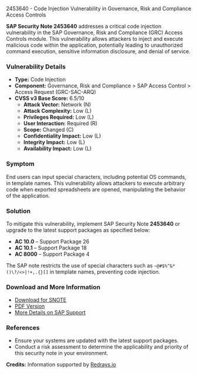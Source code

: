 2453640 - Code Injection Vulnerability in Governance, Risk and Compliance Access Controls

**SAP Security Note 2453640** addresses a critical code injection vulnerability in the SAP Governance, Risk and Compliance (GRC) Access Controls module. This vulnerability allows attackers to inject and execute malicious code within the application, potentially leading to unauthorized command execution, sensitive information disclosure, and denial of service.

### **Vulnerability Details**
- **Type:** Code Injection
- **Component:** Governance, Risk and Compliance > SAP Access Control > Access Request (GRC-SAC-ARQ)
- **CVSS v3 Base Score:** 6.5/10
  - **Attack Vector:** Network (N)
  - **Attack Complexity:** Low (L)
  - **Privileges Required:** Low (L)
  - **User Interaction:** Required (R)
  - **Scope:** Changed (C)
  - **Confidentiality Impact:** Low (L)
  - **Integrity Impact:** Low (L)
  - **Availability Impact:** Low (L)

### **Symptom**
End users can input special characters, including potential OS commands, in template names. This vulnerability allows attackers to execute arbitrary code when exported spreadsheets are opened, manipulating the behavior of the application.

### **Solution**
To mitigate this vulnerability, implement SAP Security Note **2453640** or upgrade to the latest support packages as specified below:

- **AC 10.0** – Support Package 26
- **AC 10.1** – Support Package 18
- **AC 8000** – Support Package 4

The SAP note restricts the use of special characters such as `~@#$%^&*()\?/<>|!+,.{}[]` in template names, preventing code injection.

### **Download and More Information**
- [Download for SNOTE](https://notesdownloads.sap.com/note/0040000019176932017)
- [PDF Version](https://me.sap.com/sap/support/sfm/notes/print/0002453640?language=en-US&token=B463D5C96A44D5FAF19B103F8CD76B65)
- [More Details on SAP Support](https://me.sap.com/)

### **References**
- Ensure your systems are updated with the latest support packages.
- Conduct a risk assessment to determine the applicability and priority of this security note in your environment.

**Credits:** Information supported by [Redrays.io](https://redrays.io)